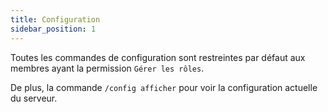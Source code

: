 ```yaml
---
title: Configuration
sidebar_position: 1
---
```


Toutes les commandes de configuration sont restreintes par défaut aux membres ayant la permission `Gérer les rôles`.

De plus, la commande `/config afficher` pour voir la configuration actuelle du serveur.